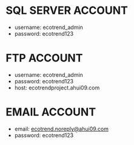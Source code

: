 # SQL SERVER ACCOUNT #
* username: ecotrend_admin
* password: ecotrend123
# FTP ACCOUNT #
* username: ecotrend_admin
* password: ecotrend123
* host: ecotrendproject.ahui09.com
# EMAIL ACCOUNT #
* email: ecotrend.noreply@ahui09.com
* password: ecotrend123